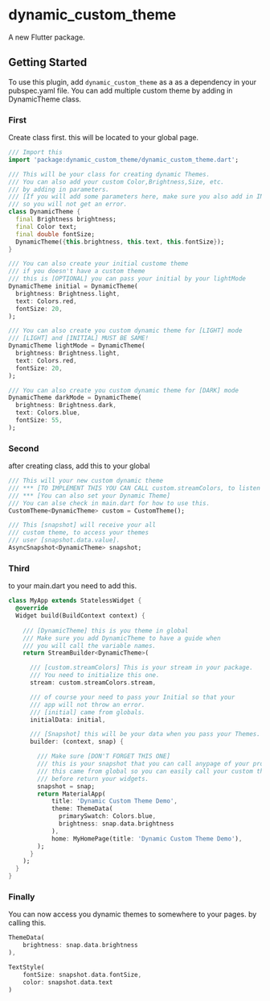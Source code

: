 # dynamic_custom_theme

A new Flutter package.

## Getting Started

To use this plugin, add `dynamic_custom_theme` as a  as a dependency in your pubspec.yaml file. You can add multiple custom theme by adding in DynamicTheme class.


### First
Create class first. this will be located to your global page.
```dart
/// Import this
import 'package:dynamic_custom_theme/dynamic_custom_theme.dart';

/// This will be your class for creating dynamic Themes.
/// You can also add your custom Color,Brightness,Size, etc.
/// by adding in parameters.
/// [If you will add some parameters here, make sure you also add in INITIAL, LIGHT and DARK Mode]
/// so you will not get an error.
class DynamicTheme {
  final Brightness brightness;
  final Color text;
  final double fontSize;
  DynamicTheme({this.brightness, this.text, this.fontSize});
}

/// You can also create your initial custome theme
/// if you doesn't have a custom theme
/// this is [OPTIONAL] you can pass your initial by your lightMode
DynamicTheme initial = DynamicTheme(
  brightness: Brightness.light,
  text: Colors.red,
  fontSize: 20,
);

/// You can also create you custom dynamic theme for [LIGHT] mode
/// [LIGHT] and [INITIAL] MUST BE SAME!
DynamicTheme lightMode = DynamicTheme(
  brightness: Brightness.light,
  text: Colors.red,
  fontSize: 20,
);

/// You can also create you custom dynamic theme for [DARK] mode
DynamicTheme darkMode = DynamicTheme(
  brightness: Brightness.dark,
  text: Colors.blue,
  fontSize: 55,
);
```

### Second
after creating class, add this to your global
```dart
/// This will your new custom dynamic theme
/// *** [TO IMPLEMENT THIS YOU CAN CALL custom.streamColors, to listen to your Colors]
/// *** [You can also set your Dynamic Theme]
/// You can alse check in main.dart for how to use this.
CustomTheme<DynamicTheme> custom = CustomTheme();

/// This [snapshot] will receive your all 
/// custom theme, to access your themes
/// user [snapshot.data.value].
AsyncSnapshot<DynamicTheme> snapshot;
```


### Third
to your main.dart you need to add this.
```dart
class MyApp extends StatelessWidget {
  @override
  Widget build(BuildContext context) {
    
    /// [DynamicTheme] this is you theme in global
    /// Make sure you add DynamicTheme to have a guide when
    /// you will call the variable names.
    return StreamBuilder<DynamicTheme>(

      /// [custom.streamColors] This is your stream in your package.
      /// You need to initialize this one.
      stream: custom.streamColors.stream,

      /// of course your need to pass your Initial so that your
      /// app will not throw an error.
      /// [initial] came from globals.
      initialData: initial,

      /// [Snapshot] this will be your data when you pass your Themes.
      builder: (context, snap) {

        /// Make sure [DON'T FORGET THIS ONE]
        /// this is your snapshot that you can call anypage of your projects.
        /// this came from global so you can easily call your custom theme in any pages.
        /// before return your widgets.
        snapshot = snap;
        return MaterialApp(
            title: 'Dynamic Custom Theme Demo',
            theme: ThemeData(
              primarySwatch: Colors.blue,
              brightness: snap.data.brightness
            ),
            home: MyHomePage(title: 'Dynamic Custom Theme Demo'),
        );
      }
    );
  }
}
```


### Finally
You can now access you dynamic themes to somewhere to your pages. by calling this.
```dart
ThemeData(
    brightness: snap.data.brightness
),
```
```dart
TextStyle(
    fontSize: snapshot.data.fontSize,
    color: snapshot.data.text
)
```